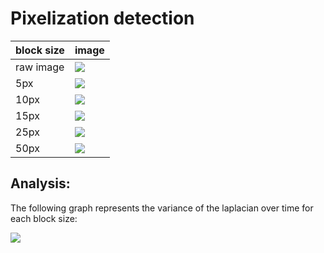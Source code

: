 # Pixelization detection

| block size | image                                             |
| ---------- | ------------------------------------------------- |
| raw image  | ![](/home/edan/workspace/pixellate/gifs/raw.gif)  |
| 5px        | ![](/home/edan/workspace/pixellate/gifs/5px.gif)  |
| 10px       | ![](/home/edan/workspace/pixellate/gifs/10px.gif) |
| 15px       | ![](/home/edan/workspace/pixellate/gifs/15px.gif) |
| 25px       | ![](/home/edan/workspace/pixellate/gifs/25px.gif) |
| 50px       | ![](/home/edan/workspace/pixellate/gifs/50px.gif) |

## Analysis:

The following graph represents the variance of the laplacian over time for each block size:

![](/home/edan/workspace/pixellate/over_time.png)


